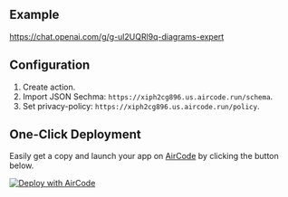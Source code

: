 ## Example

https://chat.openai.com/g/g-ul2UQRl9q-diagrams-expert

## Configuration

1. Create action.
2. Import JSON Sechma: `https://xiph2cg896.us.aircode.run/schema`.
3. Set privacy-policy: `https://xiph2cg896.us.aircode.run/policy`.

## One-Click Deployment

Easily get a copy and launch your app on [AirCode](https://aircode.io/) by clicking the button below.

[![Deploy with AirCode](https://aircode.io/aircode-deploy-button.svg)](https://aircode.io/dashboard?owner=AirCodeLabs&repo=Awesome-actions-for-GPTs&path=actions%2Fmermaid-charts&appname=mermaid%20for%20gpts)